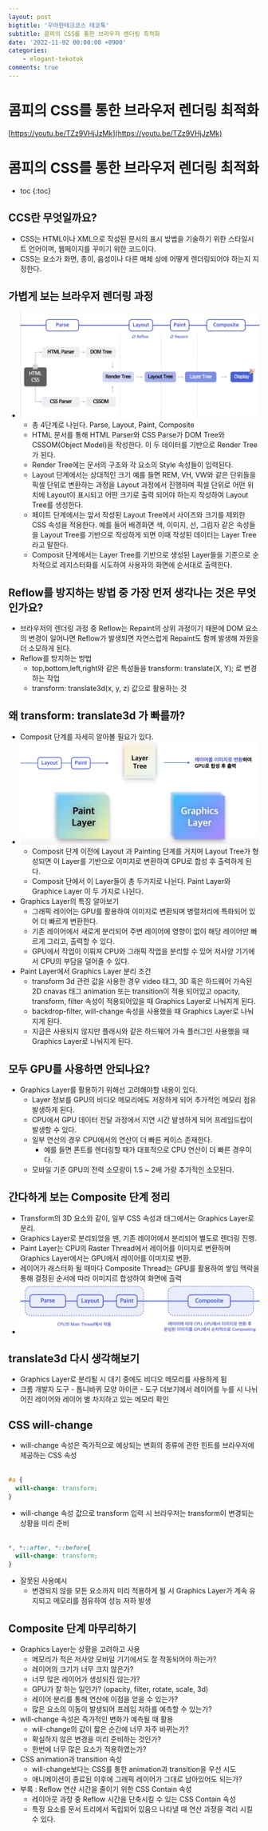 ```yaml
---
layout: post
bigtitle: '우아한테크코스 테코톡'
subtitle: 콤피의 CSS를 통한 브라우저 렌더링 최적화
date: '2022-11-02 00:00:00 +0900'
categories:
    - elegant-tekotok
comments: true
---
```


# 콤피의 CSS를 통한 브라우저 렌더링 최적화 
[https://youtu.be/TZz9VHjJzMk](https://youtu.be/TZz9VHjJzMk)

# 콤피의 CSS를 통한 브라우저 렌더링 최적화
* toc
{:toc}

## CCS란 무엇일까요?
+ CSS는 HTML이나 XML으로 작성된 문서의 표시 방법을 기술하기 위한 스타일시트 언어이며, 웹페이지를 꾸미기 위한 코드이다.
+ CSS는 요소가 화면, 종이, 음성이나 다른 매체 상에 어떻게 렌더링되어야 하는지 지정한다. 

## 가볍게 보는 브라우저 렌더링 과정
+ ![img.png](/assets/img/elegant-tekotok/CssBrowserRenderingOptimize.png)
  + 총 4단계로 나뉜다. Parse, Layout, Paint, Composite
  + HTML 문서를 통해 HTML Parser와 CSS Parse가 DOM Tree와 CSSOM(Object Model)을 작성한다. 이 두 데이터를 기반으로 Render Tree가 된다.
  + Render Tree에는 문서의 구조와 각 요소의 Style 속성들이 입력된다.
  + Layout 단계에서는 상대적인 크기 예를 들면 REM, VH, VW와 같은 단위들을 픽셀 단위로 변환하는 과정을 Layout 과정에서 진행하며 픽셀 단위로 어떤 위치에 Layout이 표시되고 어떤 크기로 출력 되어야 하는지 작성하여 Layout Tree를 생성한다. 
  + 페이트 단계에서는 앞서 작성된 Layout Tree에서 사이즈와 크기를 제외한 CSS 속성을 적용한다. 예를 들어 배경화면 색, 이미지, 선, 그림자 같은 속성들을 Layout Tree를 기반으로 작성하게 되면 이때 작성된 데이터는 Layer Tree라고 말한다. 
  + Composit 단계에서는 Layer Tree를 기반으로 생성된 Layer들을 기준으로 순차적으로 레지스터화를 시도하여 사용자의 화면에 순서대로 출력한다. 

## Reflow를 방지하는 방법 중 가장 먼저 생각나는 것은 무엇인가요? 
+ 브라우저의 렌더링 과정 중 Reflow는 Repaint의 상위 과정이기 때문에 DOM 요소의 변경이 일어나면 Reflow가 발생되면 자연스럽게 Repaint도 함께 발생해 자원을 더 소모하게 된다.
+ Reflow를 방지하는 방법
  + top,bottom,left,right와 같은 특성들을 transform: translate(X, Y); 로 변경하는 작업
  + transform: translate3d(x, y, z) 값으로 활용하는 것

## 왜 transform: translate3d 가 빠를까?
+ Composit 단계를 자세히 알아볼 필요가 있다.
+ ![img.png](/assets/img/elegant-tekotok/CssBrowserRenderingOptimize2.png)
  + Composit 단계 이전에 Layout 과 Painting 단계를 거치며 Layout Tree가 형성되면 이 Layer를 기반으로 이미지로 변환하여 GPU로 합성 후 출력하게 된다.
  + Composit 단에서 이 Layer들이 총 두가지로 나뉜다. Paint Layer와 Graphice Layer 이 두 가지로 나뉜다.
+ Graphics Layer의 특징 알아보기 
  + 그래픽 레이어는 GPU를 활용하여 이미지로 변환되며 병렬처리에 특화되어 있어 더 빠르게 변환한다.
  + 기존 레이어에서 새로게 분리되어 주변 레이어에 영향이 없이 해당 레이어만 빠르게 그리고, 출력할 수 있다.
  + GPU에서 작업이 이뤄져 CPU와 그래픽 작업을 분리할 수 있어 저사양 기기에서 CPU의 부담을 덜어줄 수 있다.
+ Paint Layer에서 Graphics Layer 분리 조건
  + transform 3d 관련 값을 사용한 경우 video 태그, 3D 혹은 하드웨어 가속된 2D cnavas 태그 animation 또는 transition이 적용 되어있고 opacity, transform, filter 속성이 적용되어있을 때 Graphics Layer로 나눠지게 된다.
  + backdrop-filter, will-change 속성을 사용했을 때 Graphics Layer로 나눠지게 된다.
  + 지금은 사용되지 않지만 플래시와 같은 하드웨어 가속 플러그인 사용했을 때 Graphics Layer로 나눠지게 된다.

## 모두 GPU를 사용하면 안되나요?
+ Graphics Layer를 활용하기 위해선 고려해야할 내용이 있다. 
  + Layer 정보를 GPU의 비디오 메모리에도 저장하게 되어 추가적인 메모리 점유 발생하게 된다. 
  + CPU에서 GPU 데이터 전달 과정에서 지연 시간 발생하게 되어 프레임드랍이 발생할 수 있다.
  + 일부 연산의 경우 CPU에서의 연산이 더 빠른 케이스 존재한다. 
    + 예를 들면 폰트를 렌더링할 때가 대표적으로 CPU 연산이 더 빠른 경우이다. 
  + 모바일 기준 GPU의 전력 소모량이 1.5 ~ 2배 가량 추가적인 소모된다.

## 간다하게 보는 Composite 단계 정리
+ Transform의 3D 요소와 같이, 일부 CSS 속성과 태그에서는 Graphics Layer로 분리.
+ Graphics Layer로 분리되었을 땐, 기존 레이어에서 분리되어 별도로 렌더링 진행.
+ Paint Layer는 CPU의 Raster Thread에서 레이어를 이미지로 변환하며 Graphics Layer에서는 GPU에서 레이어를 이미지로 변환.
+ 레이어가 래스터화 될 때마다 Composite Thread는 GPU를 활용하여 쌓임 맥락을 통해 결정된 순서에 따라 이미지르 합성하여 화면에 츨력
+ ![img.png](/assets/img/elegant-tekotok/CssBrowserRenderingOptimize3.png)

## translate3d 다시 생각해보기 
+ Graphics Layer로 분리될 시 대기 중에도 비디오 메모리를 사용하게 됨 
+ 크롬 개발자 도구 - 톱니바퀴 모양 아이콘 - 도구 더보기에서 레이어를 누를 시 나뉘어진 레이어와 레이어 별 차지하고 있는 메모리 확인 

## CSS will-change
+ will-change 속성은 즉가적으로 예상되는 변화의 종류에 관한 힌트를 브라우저에 제공하는 CSS 속성

~~~css

#a {
  will-change: transform;
}

~~~
+ will-change 속성 값으로 transform 입력 시 브라우저는 transform이 변경되는 상황을 미리 준비

~~~css

*, *::after, *::before{
  will-change: transform;
}

~~~
+ 잘못된 사용예시
  + 변경되지 않을 모든 요소까지 미리 적용하게 될 시 Graphics Layer가 계속 유지되고 메모리를 점유하여 성능 저하 발생 

## Composite 단계 마무리하기 
+ Graphics Layer는 상황을 고려하고 사용
  + 메모리가 적은 저사양 모바일 기기에서도 잘 작동되어야 하는가?
  + 레이어의 크기가 너무 크지 않은가?
  + 너무 많은 레이어가 생성되진 않는가?
  + GPU가 잘 하는 일인가? (opacity, filter, rotate, scale, 3d)
  + 레이어 분리를 통해 연산에 이점을 얻을 수 있는가?
  + 많은 요소의 이동이 발생되어 프레임 저하를 예측할 수 있는가?
+ will-change 속성은 즉가적인 변화가 예측될 때 활용
  + will-change의 값이 짧은 순간에 너무 자주 바뀌는가?
  + 확실하지 않은 변경을 미리 준비하는 것인가?
  + 한번에 너무 많은 요소가 적용하였는가?
+ CSS animation과 transition 속성
  + will-change보다는 CSS를 통한 animation과 transition을 우선 시도
  + 애니메이션이 종료된 이후에 그래픽 레이어가 그대로 남아있어도 되는가?
+ 부록 : Reflow 연산 시간을 줄이기 위한 CSS Contain 속성
  + 레이아웃 과정 중 Reflow 시간을 단축시킬 수 있는 CSS Contain 속성
  + 특정 요소를 문서 트리에서 독립되어 있음으 나타낼 때 연산 과정을 격리 시킬 수 있다.

